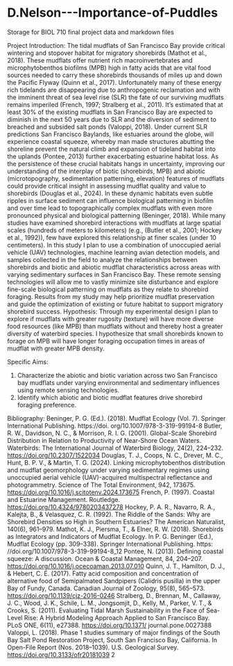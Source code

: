 # D.Nelson---Importance-of-Puddles
Storage for BIOL 710 final project data and markdown files

Project Introduction:
The tidal mudflats of San Francisco Bay provide critical wintering and stopover habitat for migratory shorebirds
(Mathot et al., 2018). These mudflats offer nutrient rich macroinvertebrates and microphytobenthos
biofilms (MPB) high in fatty acids that are vital food sources needed to carry these shorebirds thousands of
miles up and down the Pacific Flyway (Quinn et al., 2017). Unfortunately many of these energy rich tidelands
are disappearing due to anthropogenic reclamation and with the imminent threat of sea level rise (SLR) the
fate of our surviving mudflats remains imperiled (French, 1997; Stralberg et al., 2011). It’s estimated that
at least 30% of the existing mudflats in San Francisco Bay are expected to diminish in the next 50 years due
to SLR and the diversion of sediment to breached and subsided salt ponds (Valoppi, 2018). Under current
SLR predictions San Francisco Baylands, like estuaries around the globe, will experience coastal squeeze,
whereby man made structures abutting the shoreline prevent the natural climb and expansion of tideland
habitat into the uplands (Pontee, 2013) further exacerbating estuarine habitat loss.
As the persistence of these crucial habitats hangs in uncertainty, improving our understanding of the interplay
of biotic (shorebirds, MPB) and abiotic (microtopography, sedimentation patterning, elevation) features of
mudflats could provide critical insight in assessing mudflat quality and value to shorebirds (Douglas et al.,
2024). In these dynamic habitats even subtle ripples in surface sediment can influence biological patterning
in biofilm and over time lead to topographically complex mudflats with even more pronounced physical
and biological patterning (Beninger, 2018). While many studies have examined shorebird interactions with
mudflats at large spatial scales (hundreds of meters to kilometers) (e.g., (Butler et al., 2001; Hockey et al.,
1992)), few have explored this relationship at finer scales (under 10 centimeters). In this study I plan to use a
combination of unoccupied aerial vehicle (UAV) technologies, machine learning avian detection models, and
samples collected in the field to analyze the relationships between shorebirds and biotic and abiotic mudflat
characteristics across areas with varying sedimentary surfaces in San Francisco Bay. These remote sensing
technologies will allow me to vastly minimize site disturbance and explore fine-scale biological patterning on
mudflats as they relate to shorebird foraging. Results from my study may help prioritize mudflat preservation
and guide the optimization of existing or future habitat to support migratory shorebird success.
Hypothesis:
Through my experimental design I plan to explore if mudflats with greater rugosity (texture) will have more
diverse food resources (like MPB) than mudflats without and thereby host a greater diversity of waterbird
species. I hypothesize that small shorebirds known to forage on MPB will have longer foraging occupation
times in areas of mudflat with greater MPB density.

Specific Aims:
1) Characterize the abiotic and biotic variation across two San Francisco bay mudflats under varying
environmental and sedimentary influences using remote sensing technologies.
2) Identify which abiotic and biotic mudflat features drive shorebird foraging preference.
   
Bibliography:
Beninger, P. G. (Ed.). (2018). Mudflat Ecology (Vol. 7). Springer International Publishing. https://doi.
org/10.1007/978-3-319-99194-8
Butler, R. W., Davidson, N. C., & Morrison, R. I. G. (2001). Global-Scale Shorebird Distribution in Relation
to Productivity of Near-Shore Ocean Waters. Waterbirds: The International Journal of Waterbird Biology,
24(2), 224–232. https://doi.org/10.2307/1522034
Douglas, T. J., Coops, N. C., Drever, M. C., Hunt, B. P. V., & Martin, T. G. (2024). Linking microphytobenthos
distribution and mudflat geomorphology under varying sedimentary regimes using unoccupied aerial
vehicle (UAV)-acquired multispectral reflectance and photogrammetry. Science of The Total Environment,
942, 173675. https://doi.org/10.1016/j.scitotenv.2024.173675
French, P. (1997). Coastal and Estuarine Management. Routledge. https://doi.org/10.4324/9780203437278
Hockey, P. A. R., Navarro, R. A., Kalejta, B., & Velasquez, C. R. (1992). The Riddle of the Sands: Why
are Shorebird Densities so High in Southern Estuaries? The American Naturalist, 140(6), 961–979.
Mathot, K. J., Piersma, T., & Elner, R. W. (2018). Shorebirds as Integrators and Indicators of Mudflat
Ecology. In P. G. Beninger (Ed.), Mudflat Ecology (pp. 309–338). Springer International Publishing. https:
//doi.org/10.1007/978-3-319-99194-8_12
Pontee, N. (2013). Defining coastal squeeze: A discussion. Ocean & Coastal Management, 84, 204–207.
https://doi.org/10.1016/j.ocecoaman.2013.07.010
Quinn, J. T., Hamilton, D. J., & Hebert, C. E. (2017). Fatty acid composition and concentration of
alternative food of Semipalmated Sandpipers (Calidris pusilla) in the upper Bay of Fundy, Canada. Canadian
Journal of Zoology, 95(8), 565–573. https://doi.org/10.1139/cjz-2016-0246
Stralberg, D., Brennan, M., Callaway, J. C., Wood, J. K., Schile, L. M., Jongsomjit, D., Kelly, M., Parker,
V. T., & Crooks, S. (2011). Evaluating Tidal Marsh Sustainability in the Face of Sea-Level Rise: A Hybrid
Modeling Approach Applied to San Francisco Bay. PLoS ONE, 6(11), e27388. https://doi.org/10.1371/
journal.pone.0027388
Valoppi, L. (2018). Phase 1 studies summary of major findings of the South Bay Salt Pond Restoration
Project, South San Francisco Bay, California. In Open-File Report (Nos. 2018–1039). U.S. Geological
Survey. https://doi.org/10.3133/ofr20181039
2
